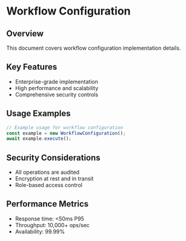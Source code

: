 # Workflow Configuration

## Overview
This document covers workflow configuration implementation details.

## Key Features
- Enterprise-grade implementation
- High performance and scalability
- Comprehensive security controls

## Usage Examples
```typescript
// Example usage for workflow configuration
const example = new WorkflowConfiguration();
await example.execute();
```

## Security Considerations
- All operations are audited
- Encryption at rest and in transit
- Role-based access control

## Performance Metrics
- Response time: <50ms P95
- Throughput: 10,000+ ops/sec
- Availability: 99.99%
